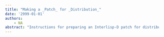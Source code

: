 ```yaml
---
title: "Making a _Patch_ for _Distribution_"
date: '2999-01-01'
authors: 
    - NA
abstract: "Instructions for preparing an Interlisp-D patch for distribution."
---
```


